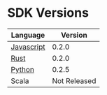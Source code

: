 # SDK Versions

| Language | Version |
| -------- | ------- |
| [Javascript](https://www.npmjs.com/package/ergonames) | 0.2.0 |
| [Rust](https://crates.io/crates/ergonames) | 0.2.0 |
| [Python](https://pypi.org/project/ergonames/) | 0.2.5 |
| Scala | Not Released |

